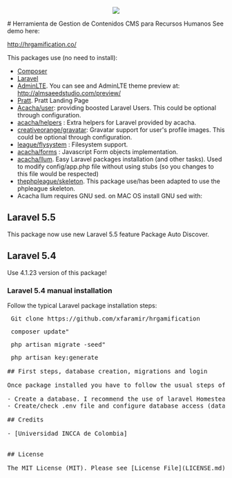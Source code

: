 <p align="center"><img src="https://laravel.com/assets/img/components/logo-laravel.svg"></p>
# Herramienta de Gestion de Contenidos CMS para Recursos Humanos
See demo here:

 http://hrgamification.co/


This packages use (no need to install):

* [Composer](https://getcomposer.org/)
* [Laravel](http://laravel.com/)
* [AdminLTE](https://github.com/almasaeed2010/AdminLTE). You can see and AdminLTE theme preview at: http://almsaeedstudio.com/preview/
* [Pratt](http://blacktie.co/demo/pratt/). Pratt Landing Page
* [Acacha/user](https://github.com/acacha/user): providing boosted Laravel Users. This could be optional through configuration.
* [acacha/helpers](https://github.com/acacha/helpers) : Extra helpers for Laravel provided by acacha.
* [creativeorange/gravatar](https://github.com/creativeorange/gravatar): Gravatar support for user's profile images. This could be optional through configuration.
* [league/flysystem](https://github.com/thephpleague/flysystem) : Filesystem support.
* [acacha/forms](https://github.com/acacha/forms) : Javascript Form objects implementation.
* [acacha/llum](https://github.com/acacha/llum). Easy Laravel packages installation (and other tasks). Used to modify config/app.php file without using stubs (so you changes to this file would be respected)
* [thephpleague/skeleton](https://github.com/thephpleague/skeleton). This package use/has been adapted to use the phpleague skeleton.
* Acacha llum requires GNU sed. on MAC OS install GNU sed with:

## Laravel 5.5

This package now use new Laravel 5.5 feature Package Auto Discover. 

## Laravel 5.4

Use 4.1.23 version of this package!

### Laravel 5.4 manual installation

Follow the typical Laravel package installation steps:

<pre>
 Git clone https://github.com/xfaramir/hrgamification
</pre>

<pre>
 composer update"
</pre> 
 

<pre>
 php artisan migrate -seed"
</pre> 

<pre>
 php artisan key:generate

## First steps, database creation, migrations and login

Once package installed you have to follow the usual steps of any laravel project to Login to the admin interface:

- Create a database. I recommend the use of laravel Homestead (MYSQL)
- Create/check .env file and configure database access (database name, password, etc)

## Credits

- [Universidad INCCA de Colombia]


## License

The MIT License (MIT). Please see [License File](LICENSE.md) for more information.
